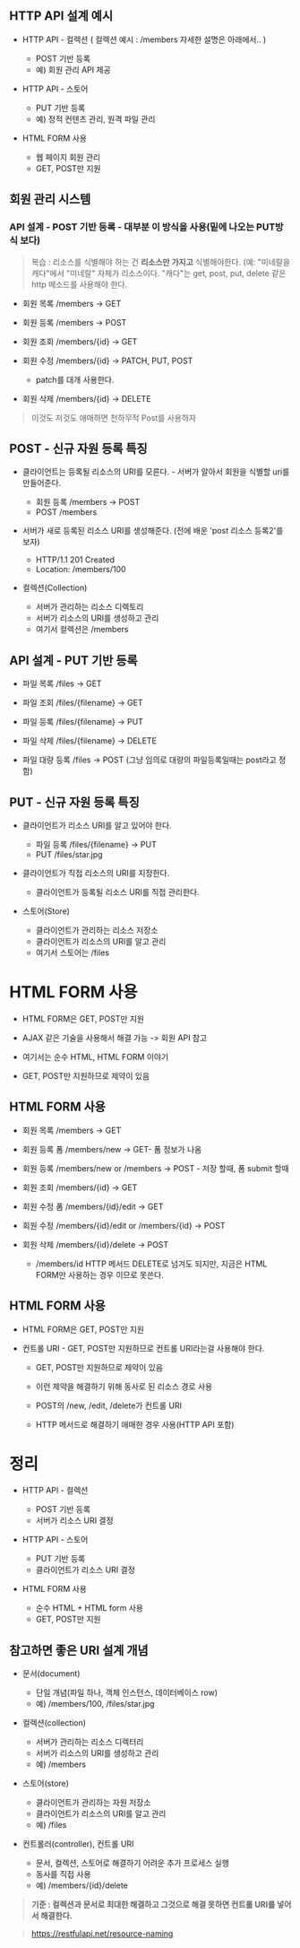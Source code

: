 ## HTTP API 설계 예시

+ HTTP API - 컬렉션 ( 컬렉션 예시 : /members 자세한 설명은 아래에서.. )
  - POST 기반 등록
  - 예) 회원 관리 API 제공

+ HTTP API - 스토어
  - PUT 기반 등록
  - 예) 정적 컨텐츠 관리, 원격 파일 관리

+ HTML FORM 사용
  - 웹 페이지 회원 관리
  - GET, POST만 지원

## 회원 관리 시스템
### API 설계 - POST 기반 등록 - 대부분 이 방식을 사용(밑에 나오는 PUT방식 보다)

> 복습 : 리소스를 식별해야 하는 건 **리소스만 가지고** 식별해야한다. (예: "미네랄을 캐다"에서 "미네랄" 자체가 리소스이다. "캐다"는 get, post, put, delete 같은 http 메소드를 사용해야 한다.

+ 회원 목록 /members -> GET

+ 회원 등록 /members -> POST

+ 회원 조회 /members/{id} -> GET

+ 회원 수정 /members/{id} -> PATCH, PUT, POST
  - patch를 대개 사용한다.
+ 회원 삭제 /members/{id} -> DELETE

> 이것도 저것도 애매하면 천하무적 Post를 사용하자

## POST - 신규 자원 등록 특징 

+ 클라이언트는 등록될 리소스의 URI를 모른다. - 서버가 알아서 회원을 식별할 uri를 만들어준다.
  - 회원 등록 /members -> POST
  - POST /members
  
+ 서버가 새로 등록된 리소스 URI를 생성해준다. (전에 배운 'post 리소스 등록2'를 보자)
  - HTTP/1.1 201 Created
  - Location: /members/100
  
+ 컬렉션(Collection)
  - 서버가 관리하는 리소스 디렉토리
  - 서버가 리소스의 URI를 생성하고 관리
  - 여기서 컬렉션은 /members

## API 설계 - PUT 기반 등록

+ 파일 목록 /files -> GET

+ 파일 조회 /files/{filename} -> GET

+ 파일 등록 /files/{filename} -> PUT

+ 파일 삭제 /files/{filename} -> DELETE

+ 파일 대량 등록 /files -> POST (그냥 임의로 대량의 파일등록일때는 post라고 정함)

## PUT - 신규 자원 등록 특징

+ 클라이언트가 리소스 URI를 알고 있어야 한다.
  - 파일 등록 /files/{filename} -> PUT
  - PUT /files/star.jpg
  
+ 클라이언트가 직접 리소스의 URI를 지정한다.
  - 클라이언트가 등록될 리소스 URI를 직접 관리한다.
  
+ 스토어(Store)
  - 클라이언트가 관리하는 리소스 저장소
  - 클라이언트가 리소스의 URI를 알고 관리
  - 여기서 스토어는 /files
  
# HTML FORM 사용

+ HTML FORM은 GET, POST만 지원

+ AJAX 같은 기술을 사용해서 해결 가능 -> 회원 API 참고

+ 여기서는 순수 HTML, HTML FORM 이야기

+ GET, POST만 지원하므로 제약이 있음

## HTML FORM 사용

+ 회원 목록 /members -> GET

+ 회원 등록 폼 /members/new -> GET- 폼 정보가 나옴

+ 회원 등록 /members/new    or    /members -> POST - 저장 할때, 폼 submit 할때

+ 회원 조회 /members/{id} -> GET

+ 회원 수정 폼 /members/{id}/edit -> GET

+ 회원 수정 /members/{id}/edit     or      /members/{id} -> POST

+ 회원 삭제 /members/{id}/delete -> POST
  - /members/id  HTTP 메서드 DELETE로 넘겨도 되지만, 지금은 HTML FORM만 사용하는 경우 이므로 못쓴다.

## HTML FORM 사용

+ HTML FORM은 GET, POST만 지원

+ 컨트롤 URI - GET, POST만 지원하므로 컨트롤 URI라는걸 사용해야 한다.

  - GET, POST만 지원하므로 제약이 있음
  
  - 이런 제약을 해결하기 위해 동사로 된 리소스 경로 사용
  
  - POST의 /new, /edit, /delete가 컨트롤 URI
  
  - HTTP 메서드로 해결하기 애매한 경우 사용(HTTP API 포함)
  
# 정리

+ HTTP API - 컬렉션
  - POST 기반 등록
  - 서버가 리소스 URI 결정

+ HTTP API - 스토어
  - PUT 기반 등록
  - 클라이언트가 리소스 URI 결정

+ HTML FORM 사용
  - 순수 HTML + HTML form 사용
  - GET, POST만 지원
  
## 참고하면 좋은 URI 설계 개념
+ 문서(document)
  - 단일 개념(파일 하나, 객체 인스턴스, 데이터베이스 row)
  - 예) /members/100, /files/star.jpg

+ 컬렉션(collection)
  - 서버가 관리하는 리소스 디렉터리
  - 서버가 리소스의 URI를 생성하고 관리
  - 예) /members

+ 스토어(store)
  - 클라이언트가 관리하는 자원 저장소
  - 클라이언트가 리소스의 URI를 알고 관리
  - 예) /files

+ 컨트롤러(controller), 컨트롤 URI
  - 문서, 컬렉션, 스토어로 해결하기 어려운 추가 프로세스 실행
  - 동사를 직접 사용
  - 예) /members/{id}/delete

> **기준 : 컬렉션과 문서로 최대한 해결하고 그것으로 해결 못하면 컨트롤 URI를 넣어서 해결한다.**

> https://restfulapi.net/resource-naming
  

